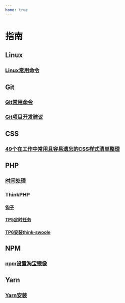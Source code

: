 ```yaml
---
home: true
---
```

# 指南

## Linux

### [Linux常用命令](./linux/command.md)

## Git

### [Git常用命令](./git/common.md)

### [Git项目开发建议](./git/development.md)

## CSS

### [49个在工作中常用且容易遗忘的CSS样式清单整理](./css/easyToIgnore.md)

## PHP

### [时间处理](./php/wechatTime.md)

### ThinkPHP

#### [钩子](./php/thinkphp/hook.md)

#### [TP5定时任务](./php/thinkphp/cron.md)

#### [TP6安装think-swoole](./php/thinkphp/swoole.md)

## NPM

### [npm设置淘宝镜像](./npm/configRegistry.md)

## Yarn

### [Yarn安装](./yarn/install.md)
